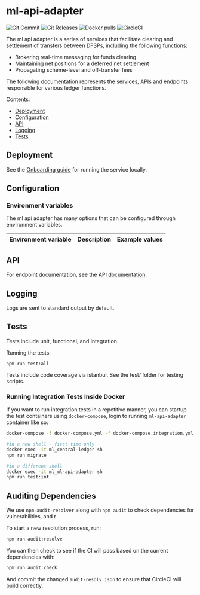 # ml-api-adapter

[![Git Commit](https://img.shields.io/github/last-commit/mojaloop/ml-api-adapter.svg?style=flat)](https://github.com/mojaloop/ml-api-adapter/commits/master)
[![Git Releases](https://img.shields.io/github/release/mojaloop/ml-api-adapter.svg?style=flat)](https://github.com/mojaloop/ml-api-adapter/releases)
[![Docker pulls](https://img.shields.io/docker/pulls/mojaloop/ml-api-adapter.svg?style=flat)](https://hub.docker.com/r/mojaloop/ml-api-adapter)
[![CircleCI](https://circleci.com/gh/mojaloop/ml-api-adapter.svg?style=svg)](https://circleci.com/gh/mojaloop/ml-api-adapter)

The ml api adapter is a series of services that facilitate clearing and settlement of transfers between DFSPs, including the following functions:

- Brokering real-time messaging for funds clearing
- Maintaining net positions for a deferred net settlement
- Propagating scheme-level and off-transfer fees

The following documentation represents the services, APIs and endpoints responsible for various ledger functions.

Contents:

- [Deployment](#deployment)
- [Configuration](#configuration)
- [API](#api)
- [Logging](#logging)
- [Tests](#tests)

## Deployment

See the [Onboarding guide](Onboarding.md) for running the service locally.

## Configuration

### Environment variables
The ml api adapter has many options that can be configured through environment variables.

| Environment variable | Description | Example values |
| -------------------- | ----------- | ------ |


## API

For endpoint documentation, see the [API documentation](API.md).


## Logging

Logs are sent to standard output by default.

## Tests

Tests include unit, functional, and integration. 

Running the tests:


    npm run test:all


Tests include code coverage via istanbul. See the test/ folder for testing scripts.

### Running Integration Tests Inside Docker

If you want to run integration tests in a repetitive manner, you can startup the test containers using `docker-compose`, login to running `ml-api-adapter` container like so:

```bash
docker-compose -f docker-compose.yml -f docker-compose.integration.yml up ml-api-adapter

#in a new shell - first time only
docker exec -it ml_central-ledger sh
npm run migrate

#in a different shell
docker exec -it ml_ml-api-adapter sh
npm run test:int
```


## Auditing Dependencies

We use `npm-audit-resolver` along with `npm audit` to check dependencies for vulnerabilities, and r

To start a new resolution process, run:
```bash
npm run audit:resolve
```

You can then check to see if the CI will pass based on the current dependencies with:
```bash
npm run audit:check
```

And commit the changed `audit-resolv.json` to ensure that CircleCI will build correctly.
